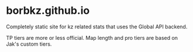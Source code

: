 # borbkz.github.io
Completely static site for kz related stats that uses the Global API backend.

TP tiers are more or less official. Map length and pro tiers are based on Jak's custom tiers.

